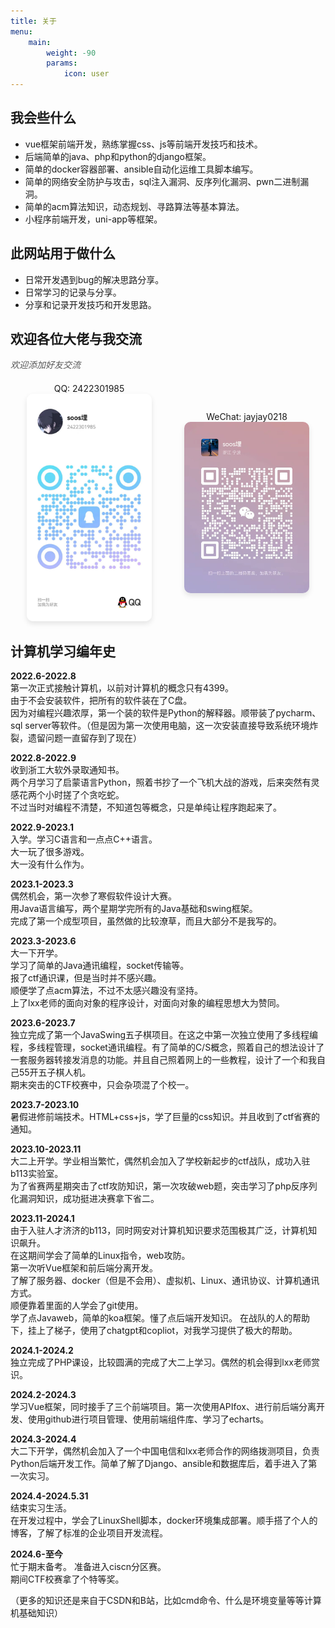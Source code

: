 ```yaml
---
title: 关于
menu:
    main: 
        weight: -90
        params:
            icon: user
---
```


## 我会些什么

- vue框架前端开发，熟练掌握css、js等前端开发技巧和技术。
- 后端简单的java、php和python的django框架。
- 简单的docker容器部署、ansible自动化运维工具脚本编写。
- 简单的网络安全防护与攻击，sql注入漏洞、反序列化漏洞、pwn二进制漏洞。
- 简单的acm算法知识，动态规划、寻路算法等基本算法。
- 小程序前端开发，uni-app等框架。

## 此网站用于做什么

- 日常开发遇到bug的解决思路分享。
- 日常学习的记录与分享。
- 分享和记录开发技巧和开发思路。

## 欢迎各位大佬与我交流     
<p style="font-style:italic; color: #555;">欢迎添加好友交流</p>

<div style="display:flex; align-items:center; justify-content:space-around; margin-top:20px;">
  <div style="text-align:center;">
    <div stlye="font-weight: bold">QQ: 2422301985</div>
    <img src="../../image/2707113c1ebb619626c93d963274b9f.jpg" alt="QQ二维码" style="width:200px; height:auto; border-radius:10px; box-shadow: 0 4px 8px rgba(0,0,0,0.1);">
  </div>
  
  <div style="text-align:center;">
    <div stlye="font-weight: bold">WeChat: jayjay0218</div>
    <img src="../../image/7053a0017494cdcd222fe203990810b.jpg" alt="WeChat二维码" style="width:200px; height:auto; border-radius:10px; box-shadow: 0 4px 8px rgba(0,0,0,0.1);">
  </div>
</div>

## 计算机学习编年史

**2022.6-2022.8**  
第一次正式接触计算机，以前对计算机的概念只有4399。  
由于不会安装软件，把所有的软件装在了C盘。  
因为对编程兴趣浓厚，第一个装的软件是Python的解释器。顺带装了pycharm、sql server等软件。（但是因为第一次使用电脑，这一次安装直接导致系统环境炸裂，遗留问题一直留存到了现在）  

**2022.8-2022.9**  
收到浙工大软外录取通知书。  
两个月学习了启蒙语言Python，照着书抄了一个飞机大战的游戏，后来突然有灵感花两个小时搓了个贪吃蛇。  
不过当时对编程不清楚，不知道包等概念，只是单纯让程序跑起来了。  

**2022.9-2023.1**  
入学。学习C语言和一点点C++语言。  
大一玩了很多游戏。  
大一没有什么作为。

**2023.1-2023.3**  
偶然机会，第一次参了寒假软件设计大赛。  
用Java语言编写，两个星期学完所有的Java基础和swing框架。  
完成了第一个成型项目，虽然做的比较潦草，而且大部分不是我写的。  

**2023.3-2023.6**  
大一下开学。  
学习了简单的Java通讯编程，socket传输等。  
报了ctf通识课，但是当时并不感兴趣。  
顺便学了点acm算法，不过不太感兴趣没有坚持。  
上了lxx老师的面向对象的程序设计，对面向对象的编程思想大为赞同。  

**2023.6-2023.7**  
独立完成了第一个JavaSwing五子棋项目。在这之中第一次独立使用了多线程编程，多线程管理，socket通讯编程。有了简单的C/S概念，照着自己的想法设计了一套服务器转接发消息的功能。并且自己照着网上的一些教程，设计了一个和我自己55开五子棋人机。  
期末突击的CTF校赛中，只会杂项混了个校一。  

**2023.7-2023.10**  
暑假进修前端技术。HTML+css+js，学了巨量的css知识。并且收到了ctf省赛的通知。

**2023.10-2023.11**  
大二上开学。学业相当繁忙，偶然机会加入了学校新起步的ctf战队，成功入驻b113实验室。  
为了省赛两星期突击了ctf攻防知识，第一次攻破web题，突击学习了php反序列化漏洞知识，成功挺进决赛拿下省二。  

**2023.11-2024.1**  
由于入驻人才济济的b113，同时网安对计算机知识要求范围极其广泛，计算机知识飙升。  
在这期间学会了简单的Linux指令，web攻防。  
第一次听Vue框架和前后端分离开发。  
了解了服务器、docker（但是不会用）、虚拟机、Linux、通讯协议、计算机通讯方式。  
顺便靠着里面的人学会了git使用。  
学了点Javaweb，简单的koa框架。懂了点后端开发知识。 
在战队的人的帮助下，挂上了梯子，使用了chatgpt和copliot，对我学习提供了极大的帮助。  

**2024.1-2024.2**  
独立完成了PHP课设，比较圆满的完成了大二上学习。偶然的机会得到lxx老师赏识。  

**2024.2-2024.3**  
学习Vue框架，同时接手了三个前端项目。第一次使用APIfox、进行前后端分离开发、使用github进行项目管理、使用前端组件库、学习了echarts。  

**2024.3-2024.4**  
大二下开学，偶然机会加入了一个中国电信和lxx老师合作的网络拨测项目，负责Python后端开发工作。简单了解了Django、ansible和数据库后，着手进入了第一次实习。  

**2024.4-2024.5.31**  
结束实习生活。  
在开发过程中，学会了LinuxShell脚本，docker环境集成部署。顺手搭了个人的博客，了解了标准的企业项目开发流程。  

**2024.6-至今**  
忙于期末备考。 
准备进入ciscn分区赛。  
期间CTF校赛拿了个特等奖。  

（更多的知识还是来自于CSDN和B站，比如cmd命令、什么是环境变量等等计算机基础知识）